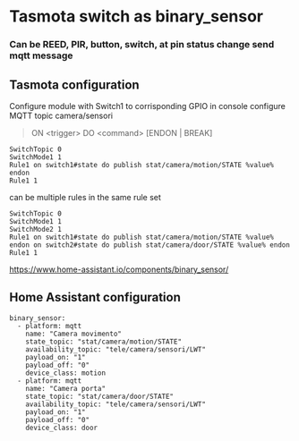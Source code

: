 # Tasmota switch as binary_sensor
### Can be REED, PIR, button, switch, at pin status change send mqtt message 

## Tasmota configuration
Configure module with Switch1 to corrisponding GPIO in console
configure MQTT topic camera/sensori

> ON \<trigger\> DO \<command\> [ENDON | BREAK]
  
```
SwitchTopic 0
SwitchMode1 1
Rule1 on switch1#state do publish stat/camera/motion/STATE %value% endon
Rule1 1
```

can be multiple rules in the same rule set

```
SwitchTopic 0
SwitchMode1 1
SwitchMode2 1
Rule1 on switch1#state do publish stat/camera/motion/STATE %value% endon on switch2#state do publish stat/camera/door/STATE %value% endon
Rule1 1
```

https://www.home-assistant.io/components/binary_sensor/

## Home Assistant configuration
```
binary_sensor:
  - platform: mqtt
    name: "Camera movimento"
    state_topic: "stat/camera/motion/STATE"
    availability_topic: "tele/camera/sensori/LWT"
    payload_on: "1"
    payload_off: "0"
    device_class: motion
  - platform: mqtt
    name: "Camera porta"
    state_topic: "stat/camera/door/STATE"
    availability_topic: "tele/camera/sensori/LWT"
    payload_on: "1"
    payload_off: "0"
    device_class: door
```
